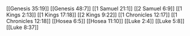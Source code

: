 [[Genesis 35:19]]
[[Genesis 48:7]]
[[1 Samuel 21:1]]
[[2 Samuel 6:9]]
[[1 Kings 2:13]]
[[1 Kings 17:18]]
[[2 Kings 9:22]]
[[1 Chronicles 12:17]]
[[1 Chronicles 12:18]]
[[Hosea 6:5]]
[[Hosea 11:10]]
[[Luke 2:4]]
[[Luke 5:8]]
[[Luke 8:37]]
